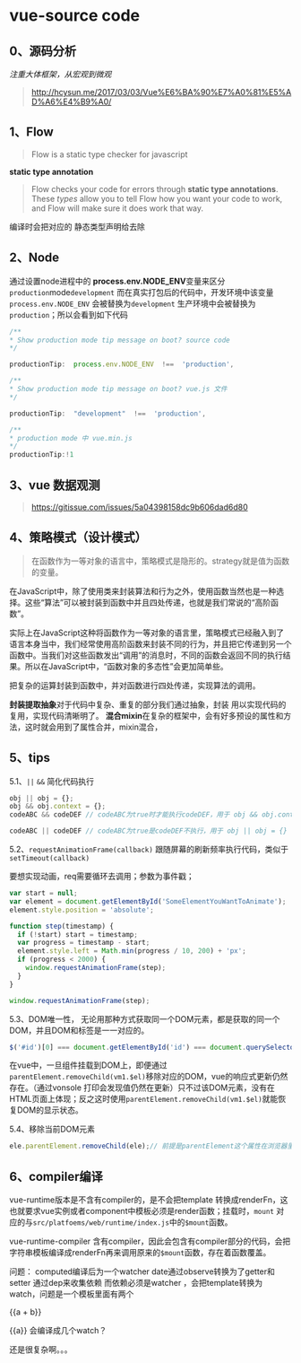 vue-source code
===
## 0、源码分析

 _注重大体框架，从宏观到微观_
> http://hcysun.me/2017/03/03/Vue%E6%BA%90%E7%A0%81%E5%AD%A6%E4%B9%A0/


## 1、Flow
> Flow is a static type checker for javascript 

**static type annotation** 
> Flow checks your code for errors through **static type annotations**. These _types_ allow you to tell Flow how you want your code to work, and Flow will make sure it does work that way.

编译时会把对应的 静态类型声明给去除



## 2、Node 

通过设置node进程中的 **process.env.NODE_ENV**变量来区分`production`mode`development`
而在真实打包后的代码中，开发环境中该变量 `process.env.NODE_ENV` 会被替换为`development`
生产环境中会被替换为 `production`；所以会看到如下代码
```js
/**
* Show production mode tip message on boot? source code
*/

productionTip:  process.env.NODE_ENV  !==  'production',

/**
* Show production mode tip message on boot? vue.js 文件
*/

productionTip:  "development"  !==  'production',

/**
* production mode 中 vue.min.js
*/
productionTip:!1
```
## 3、vue 数据观测

>  https://gitissue.com/issues/5a04398158dc9b606dad6d80


## 4、策略模式（设计模式）

> 在函数作为一等对象的语言中，策略模式是隐形的。strategy就是值为函数的变量。

在JavaScript中，除了使用类来封装算法和行为之外，使用函数当然也是一种选择。这些“算法”可以被封装到函数中并且四处传递，也就是我们常说的“高阶函数”。

实际上在JavaScript这种将函数作为一等对象的语言里，策略模式已经融入到了语言本身当中，我们经常使用高阶函数来封装不同的行为，并且把它传递到另一个函数中。当我们对这些函数发出“调用”的消息时，不同的函数会返回不同的执行结果。所以在JavaScript中，“函数对象的多态性”会更加简单些。

把复杂的运算封装到函数中，并对函数进行四处传递，实现算法的调用。

**封装提取抽象**对于代码中复杂、重复的部分我们通过抽象，封装 用以实现代码的复用，实现代码清晰明了。
**混合mixin**在复杂的框架中，会有好多预设的属性和方法，这时就会用到了属性合并，mixin混合，


## 5、tips

5.1、`||` `&&` 简化代码执行

```js
obj || obj = {};
obj && obj.context = {};
codeABC && codeDEF // codeABC为true时才能执行codeDEF，用于 obj && obj.contain = {}

codeABC || codeDEF // codeABC为true是codeDEF不执行，用于 obj || obj = {}
```
5.2、`requestAnimationFrame(callback)` 跟随屏幕的刷新频率执行代码，类似于`setTimeout(callback)`

要想实现动画，req需要循环去调用；参数为事件戳；
```js
var start = null;
var element = document.getElementById('SomeElementYouWantToAnimate');
element.style.position = 'absolute';

function step(timestamp) {
  if (!start) start = timestamp;
  var progress = timestamp - start;
  element.style.left = Math.min(progress / 10, 200) + 'px';
  if (progress < 2000) {
    window.requestAnimationFrame(step);
  }
}

window.requestAnimationFrame(step);
```
5.3、DOM唯一性，
无论用那种方式获取同一个DOM元素，都是获取的同一个DOM，并且DOM和标签是一一对应的。
```js
$('#id')[0] === document.getElementById('id') === document.querySelector('#id');// 真实代码不是对的，
```

在vue中，一旦组件挂载到DOM上，即便通过`parentElement.removeChild(vm1.$el)`移除对应的DOM，vue的响应式更新仍然存在。（通过vonsole 打印会发现值仍然在更新）只不过该DOM元素，没有在HTML页面上体现；反之这时使用`parentElement.removeChild(vm1.$el)`就能恢复DOM的显示状态。

5.4、移除当前DOM元素
```js
ele.parentElement.removeChild(ele);// 前提是parentElement这个属性在浏览器里是实现的

```

## 6、compiler编译

vue-runtime版本是不含有compiler的，是不会把template 转换成renderFn，这也就要求vue实例或者component中模板必须是render函数；挂载时，`mount` 对应的与`src/platfoems/web/runtime/index.js`中的`$mount`函数。

vue-runtime-compiler 含有compiler，因此会包含有compiler部分的代码，会把字符串模板编译成renderFn再来调用原来的`$mount`函数，存在着函数覆盖。


问题：
computed编译后为一个watcher
date通过observe转换为了getter和setter 通过dep来收集依赖
而依赖必须是watcher 	，会把template转换为watch，问题是一个模板里面有两个
<p>{{a + b}}</p> <span>{{a}}</span> 会编译成几个watch？

还是很复杂啊。。。


